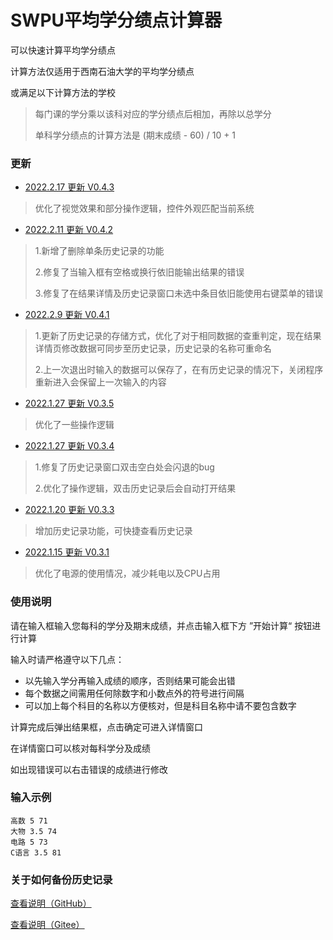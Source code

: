 # SWPU平均学分绩点计算器

可以快速计算平均学分绩点

计算方法仅适用于西南石油大学的平均学分绩点

或满足以下计算方法的学校

> 每门课的学分乘以该科对应的学分绩点后相加，再除以总学分
>
> 单科学分绩点的计算方法是 (期末成绩 - 60) / 10 + 1

### 更新

- [2022.2.17 更新 V0.4.3](https://github.com/merept/GradePointAverageCalulatorForSWPU/releases/tag/V0.4.3)

> 优化了视觉效果和部分操作逻辑，控件外观匹配当前系统

- [2022.2.11 更新 V0.4.2](https://github.com/merept/GradePointAverageCalulatorForSWPU/releases/tag/V0.4.2)

> 1.新增了删除单条历史记录的功能
>
> 2.修复了当输入框有空格或换行依旧能输出结果的错误
>
> 3.修复了在结果详情及历史记录窗口未选中条目依旧能使用右键菜单的错误

- [2022.2.9 更新 V0.4.1](https://github.com/merept/GradePointAverageCalulatorForSWPU/releases/tag/V0.4.1)

> 1.更新了历史记录的存储方式，优化了对于相同数据的查重判定，现在结果详情页修改数据可同步至历史记录，历史记录的名称可重命名
>
> 2.上一次退出时输入的数据可以保存了，在有历史记录的情况下，关闭程序重新进入会保留上一次输入的内容

- [2022.1.27 更新 V0.3.5](https://github.com/merept/GradePointAverageCalulatorForSWPU/releases/tag/V0.3.5)

> 优化了一些操作逻辑

- [2022.1.27 更新 V0.3.4](https://github.com/merept/GradePointAverageCalulatorForSWPU/releases/tag/V0.3.4)

> 1.修复了历史记录窗口双击空白处会闪退的bug
>
> 2.优化了操作逻辑，双击历史记录后会自动打开结果

- [2022.1.20 更新 V0.3.3](https://github.com/merept/GradePointAverageCalulatorForSWPU/releases/tag/V0.3.3)

> 增加历史记录功能，可快捷查看历史记录

- [2022.1.15 更新 V0.3.1](https://github.com/merept/GradePointAverageCalulatorForSWPU/releases/tag/V0.3.1)

> 优化了电源的使用情况，减少耗电以及CPU占用

### 使用说明

请在输入框输入您每科的学分及期末成绩，并点击输入框下方 ”开始计算“ 按钮进行计算

输入时请严格遵守以下几点：

- 以先输入学分再输入成绩的顺序，否则结果可能会出错 
- 每个数据之间需用任何除数字和小数点外的符号进行间隔
- 可以加上每个科目的名称以方便核对，但是科目名称中请不要包含数字

计算完成后弹出结果框，点击确定可进入详情窗口

在详情窗口可以核对每科学分及成绩

如出现错误可以右击错误的成绩进行修改

### 输入示例

```
高数 5 71
大物 3.5 74
电路 5 73
C语言 3.5 81
```

### 关于如何备份历史记录

[查看说明（GitHub）](https://github.com/merept/GradePointAverageCalulatorForSWPU/blob/master/关于如何备份历史记录.md)

[查看说明（Gitee）](https://gitee.com/merept/GradePointAverageCalulatorForSWPU/blob/master/关于如何备份历史记录.md)

